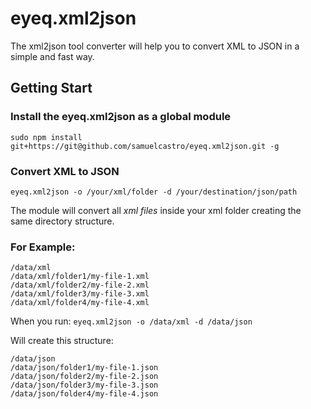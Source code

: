 # eyeq.xml2json
The xml2json tool converter will help you to convert XML to JSON in a simple and fast way.

## Getting Start ##

### Install the eyeq.xml2json as a global module ###

```
sudo npm install git+https://git@github.com/samuelcastro/eyeq.xml2json.git -g
```

### Convert XML to JSON ###

```
eyeq.xml2json -o /your/xml/folder -d /your/destination/json/path
```

The module will convert all _xml files_ inside your xml folder creating the same directory structure.

### For Example: ###

```
/data/xml
/data/xml/folder1/my-file-1.xml
/data/xml/folder2/my-file-2.xml
/data/xml/folder3/my-file-3.xml
/data/xml/folder4/my-file-4.xml
```

When you run: `eyeq.xml2json -o /data/xml -d /data/json`

Will create this structure:

```
/data/json
/data/json/folder1/my-file-1.json
/data/json/folder2/my-file-2.json
/data/json/folder3/my-file-3.json
/data/json/folder4/my-file-4.json
```
